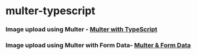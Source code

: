 # multer-typescript
### Image upload using Multer - <a href = "https://github.com/safalshrestha02/multer-typescript/tree/multer-typeScript"> Multer with TypeScript </a>
### Image upload using Multer with Form Data- <a href = "https://github.com/safalshrestha02/multer-typescript/tree/multer-formData"> Multer & Form Data </a>

